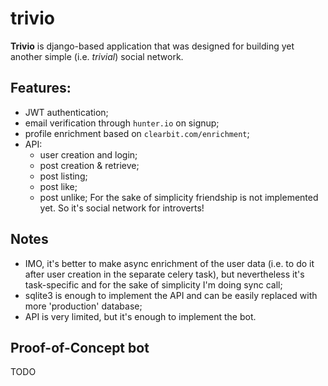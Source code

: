# trivio

**Trivio** is django-based application that was designed for building yet another simple (i.e. _trivial_) social network.

## Features:
  * JWT authentication;
  * email verification through `hunter.io` on signup;
  * profile enrichment based on `clearbit.com/enrichment`;
  * API:
    * user creation and login;
    * post creation & retrieve;
    * post listing;
    * post like;
    * post unlike;
For the sake of simplicity friendship is not implemented yet. So it's social network for introverts!

## Notes
  * IMO, it's better to make async enrichment of the user data
  (i.e. to do it after user creation in the separate celery task), but nevertheless it's task-specific
  and for the sake of simplicity I'm doing sync call;
  * sqlite3 is enough to implement the API and can be easily replaced with more 'production' database;
  * API is very limited, but it's enough to implement the bot.

## Proof-of-Concept bot
  TODO